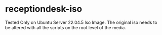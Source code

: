 # receptiondesk-iso
Tested Only on Ubuntu Server 22.04.5 Iso Image.
The original iso needs to be altered with all the scripts on the root level of the media.
